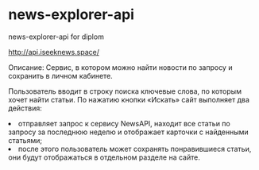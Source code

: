 # news-explorer-api
news-explorer-api for diplom

http://api.iseeknews.space/

Описание: Cервис, в котором можно найти новости по запросу и сохранить в личном кабинете.

Пользователь вводит в строку поиска ключевые слова, по которым хочет найти статьи.
По нажатию кнопки «Искать» сайт выполняет два действия:
<li> отправляет запрос к сервису NewsAPI, находит все статьи по запросу за последнюю неделю и отображает карточки с найденными статьями;
<li> после этого пользователь может сохранять понравившиеся статьи, они будут отображаться в отдельном разделе на сайте.
